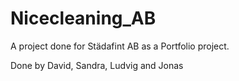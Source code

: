 # Nicecleaning_AB

A project done for Städafint AB as a Portfolio project.

Done by David, Sandra, Ludvig and Jonas
